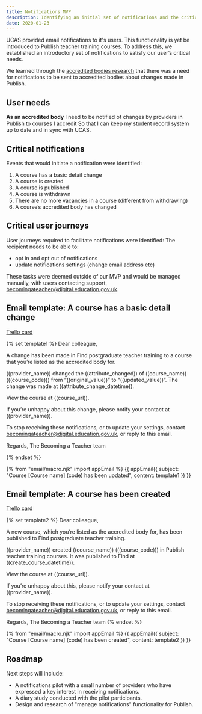 ```yaml
---
title: Notifications MVP
description: Identifying an initial set of notifications and the critical user flows required to manage notifications in Publish.  
date: 2020-01-23
---
```

UCAS provided email notifications to it's users. This functionality is yet be introduced to Publish teacher training courses. To address this, we established an introductory set of notifications to satisfy our user’s critical needs.

We learned through the [accredited bodies research](https://bat-design-history.netlify.com/publish-teacher-training-courses/accredited-bodies-research-round-2#a-need-for-notifications) that there was a need for notifications to be sent to accredited bodies about changes made in Publish. 

## User needs

**As an accredited body**
I need to be notified of changes by providers in Publish to courses I accredit
So that I can keep my student record system up to date and in sync with UCAS.

## Critical notifications

Events that would initiate a notification were identified:

1. A course has a basic detail change
2. A course is created
3. A course is published
4. A course is withdrawn
5. There are no more vacancies in a course (different from withdrawing)
6. A course’s accredited body has changed

## Critical user journeys

User journeys required to facilitate notifications were identified:
The recipient needs to be able to:

* opt in and opt out of notifications
* update notifications settings (change email address etc)

These tasks were deemed outside of our MVP and would be managed manually, with users contacting support, [becomingateacher@digital.education.gov.uk](mailto:becomingateacher@digital.education.gov.uk).

## Email template: A course has a basic detail change

[Trello card](https://trello.com/c/Xnoghg3q/2006-s-notify-accredited-body-users-that-something-has-changed-on-a-course)

{% set template1 %}
Dear colleague,

A change has been made in Find postgraduate teacher training to a course that you’re listed as the accredited body for.

((provider_name)) changed the ((attribute_changed)) of ((course_name)) (((course_code))) from “((original_value))” to “((updated_value))“. The change was made at ((attribute_change_datetime)).

View the course at ((course_url)).

If you’re unhappy about this change, please notify your contact at ((provider_name)).

To stop receiving these notifications, or to update your settings, contact becomingateacher@digital.education.gov.uk, or reply to this email.

Regards,
The Becoming a Teacher team

{% endset %}

{% from "email/macro.njk" import appEmail %}
{{ appEmail({
  subject: "Course [Course name] (code) has been updated",
  content: template1
}) }}

## Email template: A course has been created

[Trello card](https://trello.com/c/KbHLq4Pq/3076-m-send-notification-when-a-course-has-been-created)

{% set template2 %}
Dear colleague,

A new course, which you’re listed as the accredited body for, has been published to Find postgraduate teacher training.

((provider_name)) created ((course_name)) (((course_code))) in Publish teacher training courses. It was published to Find at ((create_course_datetime)).

View the course at ((course_url)).

If you’re unhappy about this, please notify your contact at ((provider_name)).

To stop receiving these notifications, or to update your settings, contact becomingateacher@digital.education.gov.uk, or reply to this email.

Regards,
The Becoming a Teacher team
{% endset %}

{% from "email/macro.njk" import appEmail %}
{{ appEmail({
  subject: "Course [Course name] (code) has been created",
  content: template2
}) }}

## Roadmap

Next steps will include:

* A notifications pilot with a small number of providers who have expressed a key interest in receiving notifications.
* A diary study conducted with the pilot participants.
* Design and research of "manage notifications" functionality for Publish.     
